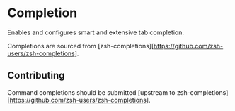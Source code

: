 Completion
==========

Enables and configures smart and extensive tab completion.

Completions are sourced from [zsh-completions][https://github.com/zsh-users/zsh-completions].

Contributing
------------

Command completions should be submitted [upstream to zsh-completions][https://github.com/zsh-users/zsh-completions].
